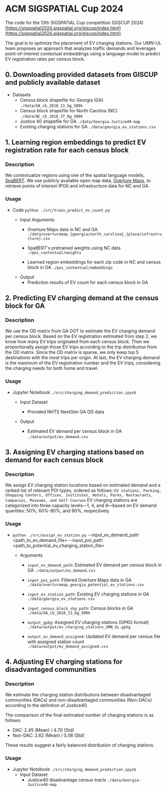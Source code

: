 # ACM SIGSPATIAL Cup 2024

The code for the 13th SIGSPATIAL Cup competition (GISCUP 2024) [https://sigspatial2024.sigspatial.org/giscup/index.html](https://sigspatial2024.sigspatial.org/giscup/index.html)

The goal is to optimize the placement of EV charging stations. Our UMN-UL team proposes an approach that analyzes traffic demands and leverages point-of-interest contextual embeddings using a language model to predict EV registration rates per census block. 


## 0. Downloading provided datasets from GISCUP and publicly available dataset
- Datasets
  - Census block shapefile for Georgia (GA)
  `./data/GA_cb_2018_13_bg_500k`
  - Census block shapefile for North Carolina (NC)
  `./data/NC_cb_2018_37_bg_500k`
  - Justice 40 shapefile for GA
  `./data/Georgia-Justice40-map`
  - Existing charging stations for GA
  `./data/georgia_ev_stations.csv`


## 1. Learning region embeddings to predict EV registration rate for each census block
### Description
We contextualize regions using one of the spatial language models, [SpaBERT](https://github.com/knowledge-computing/spabert). We use publicly available open map data, [Overture Maps](https://overturemaps.org/), to retrieve points of interest (POI) and infrastructure data for NC and GA.

### Usage

- Code `python ./src/train_predict_ev_count.py`

  - Input Arguments
    - Overture Maps data in NC and GA
      `./data/overturemap_{georgia/north_carolina}_{place/infrastructure}.csv`

    - SpaBERT's pretrained weights using NC data
      `./poi_contextual/weights`

    - Learned region embeddings for each zip code in NC and census block in GA
      `./poi_contextual/embeddings`
  - Output
    - Prediction results of EV count for each census block in GA


## 2. Predicting EV charging demand at the census block for GA

### Description
We use the OD matrix from GA DOT to estimate the EV charging demand per census block. Based on the EV registration estimated from step 2, we know how many EV trips originated from each census block. Then we proportionally assign those EV trips according to the trip distribution from the OD matrix. Since the OD matrix is sparse, we only keep top 5 destinations with the most trips per origin. At last, the EV charging demand is the maximum of the EV registration number and the EV trips, considering the charging needs for both home and travel.  

### Usage  
- Jupyter Notebook `./src/charging_demand_prediction.ipynb`
  - Input Dataset
    - Provided NHTS NextGen GA OD data

  - Output
    - Estimated EV demand per census block in GA `./data/output/ev_demand.csv`


## 3. Assigning EV charging stations based on demand for each census block

### Description
We assign EV charging station locations based on estimated demand and a ranked list of relevant POI types, ordered as follows: `EV stations, Parking, Shopping Centers, Offices, Institutes, Hotels, Parks, Restaurants, Companies, Museums, and Golf Courses` EV charging stations are categorized into three capacity levels—1, 4, and 8—based on EV demand quantiles: 50%, 60%-80%, and 90%, respectively. 

### Usage

- `python ./src/assign_ev_station.py` --input_ev_demand_path <path_to_ev_demand_file> --input_poi_path <path_to_potential_ev_charging_station_file>

  - Arguments
    - `input_ev_demand_path`: Estimated EV demand per census block in GA `./data/output/ev_demand.csv`

    - `input_poi_path`: Filtered Overture Maps data in GA `./data/overturemap_georgia_potential_ev_stations.csv`

    - `input_ev_station_path`: Existing EV charging stations in GA `./data/georgia_ev_stations.csv`

    - `input_census_block_shp_path`: Census blocks in GA `./data/GA_cb_2018_13_bg_500k`

    - `output_gpkg`: Assigned EV charging stations (GPKG format) `./data/output/ev_charging_stations_UMN_UL.gpkg`

    - `output_ev_demand_assigned`: Updated EV demand per census file with assigned station count `./data/output/ev_demand_assigned.csv`


## 4. Adjusting EV charging stations for disadvantaged communities

### Description
We estimate the charging station distributions between disadvantaged communities (DACs) and non-disadvantaged communities (Non-DACs) according to the definition of Justice40. 

The comparison of the final estimated number of charging stations is as follows:

- DAC: 2.45 (Mean) / 4.70 (Std)
- Non-DAC: 2.62 (Mean) / 5.08 (Std)

These results suggest a fairly balanced distribution of charging stations.

### Usage
- Jupyter Notebook `./src/charging_demand_prediction.ipynb`
  - Input Dataset
    - Justice40 disadvantage census tracts `./data/Georgia-Justice40-map`


